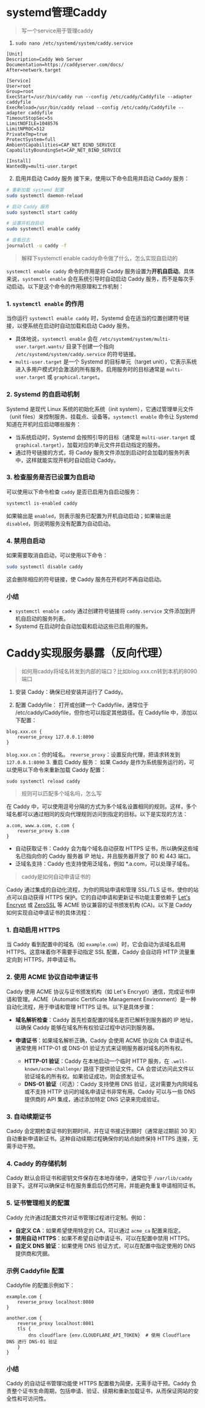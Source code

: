# systemd管理Caddy
> 写一个service用于管理caddy
1. `sudo nano /etc/systemd/system/caddy.service`
```
[Unit]
Description=Caddy Web Server
Documentation=https://caddyserver.com/docs/
After=network.target

[Service]
User=root
Group=root
ExecStart=/usr/bin/caddy run --config /etc/caddy/Caddyfile --adapter caddyfile
ExecReload=/usr/bin/caddy reload --config /etc/caddy/Caddyfile --adapter caddyfile
TimeoutStopSec=5s
LimitNOFILE=1048576
LimitNPROC=512
PrivateTmp=true
ProtectSystem=full
AmbientCapabilities=CAP_NET_BIND_SERVICE
CapabilityBoundingSet=CAP_NET_BIND_SERVICE

[Install]
WantedBy=multi-user.target

```
2. 启用并启动 Caddy 服务
接下来，使用以下命令启用并启动 Caddy 服务：
```bash
# 重新加载 systemd 配置
sudo systemctl daemon-reload

# 启动 Caddy 服务
sudo systemctl start caddy

# 设置开机自启动
sudo systemctl enable caddy

# 查看日志
journalctl -u caddy -f
```

> 解释下systemctl enable caddy命令做了什么，怎么实现自启动的

`systemctl enable caddy` 命令的作用是将 Caddy 服务设置为**开机自启动**。具体来说，`systemctl enable` 会在系统引导时自动启动 Caddy 服务，而不是每次手动启动。以下是这个命令的作用原理和工作机制：

### 1. `systemctl enable` 的作用
当你运行 `systemctl enable caddy` 时，Systemd 会在适当的位置创建符号链接，以便系统在启动时自动加载和启动 Caddy 服务。

- 具体地说，`systemctl enable` 会在 `/etc/systemd/system/multi-user.target.wants/` 目录下创建一个指向 `/etc/systemd/system/caddy.service` 的符号链接。
- `multi-user.target` 是一个 Systemd 的目标单元（target unit），它表示系统进入多用户模式时会激活的所有服务。启用服务时的目标通常是 `multi-user.target` 或 `graphical.target`。

### 2. Systemd 的自启动机制
Systemd 是现代 Linux 系统的初始化系统（init system），它通过管理单元文件（unit files）来控制服务、挂载点、设备等。`systemctl enable` 命令让 Systemd 知道在开机时应启动哪些服务：

- 当系统启动时，Systemd 会按照引导的目标（通常是 `multi-user.target` 或 `graphical.target`），加载对应的单元文件并启动指定的服务。
- 通过符号链接的方式，将 Caddy 服务文件添加到启动时会加载的服务列表中，这样就能实现开机时自动启动 Caddy。

### 3. 检查服务是否已设置为自启动

可以使用以下命令检查 `caddy` 是否已启用为自启动服务：

```bash
systemctl is-enabled caddy
```

如果输出是 `enabled`，则表示服务已配置为开机自动启动；如果输出是 `disabled`，则说明服务没有配置为自动启动。

### 4. 禁用自启动

如果需要取消自启动，可以使用以下命令：

```bash
sudo systemctl disable caddy
```

这会删除相应的符号链接，使 Caddy 服务在开机时不再自动启动。

### 小结

- `systemctl enable caddy` 通过创建符号链接将 `caddy.service` 文件添加到开机自启动的服务列表。
- Systemd 在启动时会自动加载和启动这些已启用的服务。

# Caddy实现服务暴露（反向代理）

> 如何用caddy将域名转发到内部的端口？比如blog.xxx.cn转到本机的8090端口

1.  安装 Caddy：确保已经安装并运行了 Caddy。

2.  配置 Caddyfile： 打开或创建一个 Caddyfile，通常位于 /etc/caddy/Caddyfile，但你也可以指定其他路径。在 Caddyfile 中，添加以下配置：
```
blog.xxx.cn {
    reverse_proxy 127.0.0.1:8090
}
```
`blog.xxx.cn`：你的域名。
`reverse_proxy`：设置反向代理，把请求转发到 `127.0.0.1:8090`
3.  重启 Caddy 服务： 如果 Caddy 是作为系统服务运行的，可以使用以下命令来重新加载 Caddy 配置：
```
sudo systemctl reload caddy
```

> 规则可以匹配多个域名吗，怎么写

在 Caddy 中，可以使用逗号分隔的方式为多个域名设置相同的规则。这样，多个域名都可以通过相同的反向代理规则访问到指定的目标。以下是实现的方法：
```
a.com, www.a.com, c.com {
    reverse_proxy b.com
}
```
- 自动获取证书：Caddy 会为每个域名自动获取 HTTPS 证书，所以确保这些域名已指向你的 Caddy 服务器 IP 地址，并且服务器开放了 80 和 443 端口。
- 泛域名支持：Caddy 也支持使用泛域名，例如 *.a.com，可以处理子域名。

> caddy是如何自动申请证书的

Caddy 通过集成的自动化流程，为你的网站申请和管理 SSL/TLS 证书，使你的站点可以自动获得 HTTPS 保护。它的自动申请和更新证书功能主要依赖于 [Let's Encrypt](https://letsencrypt.org) 或 [ZeroSSL](https://zerossl.com) 等 ACME 协议兼容的证书颁发机构 (CA)。以下是 Caddy 如何实现自动申请证书的具体流程：

### 1. 自动启用 HTTPS

当 Caddy 看到配置中的域名（如 `example.com`）时，它会自动为该域名启用 HTTPS。这意味着你不需要手动指定 SSL 配置，Caddy 会自动将 HTTP 流量重定向到 HTTPS，并申请证书。

### 2. 使用 ACME 协议自动申请证书

Caddy 使用 ACME 协议与证书颁发机构（如 Let's Encrypt）通信，完成证书申请和管理。ACME（Automatic Certificate Management Environment）是一种自动化流程，用于申请和管理 HTTPS 证书。以下是具体步骤：

   - **域名解析检查**：Caddy 首先检查配置的域名是否已解析到服务器的 IP 地址，以确保 Caddy 能够在域名所有权验证过程中访问到服务器。
   
   - **申请证书**：如果域名解析正确，Caddy 会使用 ACME 协议向 CA 申请证书。通常使用 HTTP-01 或 DNS-01 验证方式来证明服务器对域名的所有权。
   
      - **HTTP-01 验证**：Caddy 在本地启动一个临时 HTTP 服务，在 `.well-known/acme-challenge/` 路径下提供验证文件。CA 会尝试访问此文件以验证域名的所有权。如果验证成功，则会颁发证书。
      - **DNS-01 验证**（可选）：Caddy 支持使用 DNS 验证，这对需要为内网域名或不支持 HTTP 访问的域名申请证书非常有用。Caddy 可以与一些 DNS 提供商的 API 集成，通过添加特定 DNS 记录来完成验证。

### 3. 自动续期证书

Caddy 会定期检查证书的到期时间，并在证书接近到期时（通常是过期前 30 天）自动重新申请新证书。这种自动续期过程确保你的站点始终保持 HTTPS 连接，无需手动干预。

### 4. Caddy 的存储机制

Caddy 默认会将证书和密钥文件保存在本地存储中，通常位于 `/var/lib/caddy` 目录下。这样可以确保证书在服务重启后仍然可用，并能避免重复申请相同证书。

### 5. 证书管理相关的配置

Caddy 允许通过配置文件对证书管理过程进行定制。例如：

   - **自定义 CA**：如果希望使用特定的 CA，可以通过 `acme_ca` 配置来指定。
   - **禁用自动 HTTPS**：如果不希望自动申请证书，可以在配置中禁用 HTTPS。
   - **自定义 DNS 验证**：如果使用 DNS 验证方式，可以在配置中指定使用的 DNS 提供商和凭据。

### 示例 Caddyfile 配置

Caddyfile 的配置示例如下：

```caddy
example.com {
    reverse_proxy localhost:8080
}

another.com {
    reverse_proxy localhost:8081
    tls {
        dns cloudflare {env.CLOUDFLARE_API_TOKEN}  # 使用 Cloudflare DNS 进行 DNS-01 验证
    }
}
```

### 小结

Caddy 的自动证书管理功能使 HTTPS 配置极为简便，无需手动干预。Caddy 负责整个证书生命周期，包括申请、验证、续期和重新加载证书，从而保证网站的安全性和可访问性。